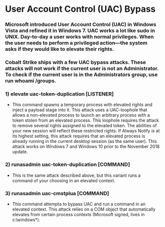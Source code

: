 # User Account Control (UAC) Bypass

### Microsoft introduced User Account Control (UAC) in Windows Vista and refined it in Windows 7. UAC works a lot like sudo in UNIX. Day-to-day a user works with normal privileges. When the user needs to perform a privileged action—the system asks if they would like to elevate their rights.

### Cobalt Strike ships with a few UAC bypass attacks. These attacks will not work if the current user is not an Administrator. To check if the current user is in the Administrators group, use run whoami /groups.

### 1) elevate uac-token-duplication [LISTENER]

 - This command spawns a temporary process with
elevated rights and inject a payload stage into it. This attack uses a UAC-loophole that
allows a non-elevated process to launch an arbitrary process with a token stolen from an
elevated process. This loophole requires the attack to remove several rights assigned to
the elevated token. The abilities of your new session will reflect these restricted rights. If
Always Notify is at its highest setting, this attack requires that an elevated process is
already running in the current desktop session (as the same user). This attack works on
Windows 7 and Windows 10 prior to the November 2018 update.

### 2) runasadmin uac-token-duplication [COMMAND]

 - This is the same attack described above, but
this variant runs a command of your choosing in an elevated context.

### 3) runasadmin uac-cmstplua [COMMAND]

 - This command attempta to bypass UAC and run a
command in an elevated context. This attack relies on a COM object that automatically
elevates from certain process contexts (Microsoft signed, lives in c:\windows\*).
